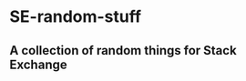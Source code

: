 SE-random-stuff
===============

A collection of random things for Stack Exchange
------------------------------------------------

